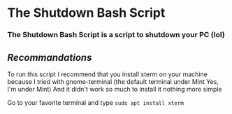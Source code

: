 <h1>The Shutdown Bash Script</h1>
<h3>The Shutdown Bash Script is a script to shutdown your PC (lol)</h3>

<h2><em>Recommandations</em></h2>
To run this script I recommend that you install xterm on your machine because I tried with gnome-terminal (the default terminal under Mint Yes, I'm under Mint) And it didn't work so much to install it nothing more simple

Go to your favorite terminal and type `sudo apt install xterm`
